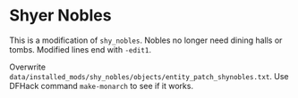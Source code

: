 # Shyer Nobles

This is a modification of `shy_nobles`. Nobles no longer need dining halls or
tombs. Modified lines end with `-edit1`.

Overwrite
`data/installed_mods/shy_nobles/objects/entity_patch_shynobles.txt`. Use DFHack
command `make-monarch` to see if it works.

